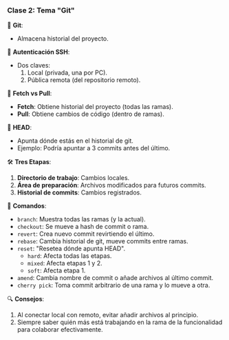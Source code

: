 ### Clase 2: Tema "Git"

📁 **Git**:
- Almacena historial del proyecto.

🔑 **Autenticación SSH**:
- Dos claves:
  1) Local (privada, una por PC).
  2) Pública remota (del repositorio remoto).

🔄 **Fetch vs Pull**:
- **Fetch**: Obtiene historial del proyecto (todas las ramas).
- **Pull**: Obtiene cambios de código (dentro de ramas).

📍 **HEAD**:
- Apunta dónde estás en el historial de git.
- Ejemplo: Podría apuntar a 3 commits antes del último.

🛠️ **Tres Etapas**:
1) **Directorio de trabajo**: Cambios locales.
2) **Área de preparación**: Archivos modificados para futuros commits.
3) **Historial de commits**: Cambios registrados.

🔧 **Comandos**:
- `branch`: Muestra todas las ramas (y la actual).
- `checkout`: Se mueve a hash de commit o rama.
- `revert`: Crea nuevo commit revirtiendo el último.
- `rebase`: Cambia historial de git, mueve commits entre ramas.
- `reset`: "Resetea dónde apunta HEAD".
  - `hard`: Afecta todas las etapas.
  - `mixed`: Afecta etapas 1 y 2.
  - `soft`: Afecta etapa 1.
- `amend`: Cambia nombre de commit o añade archivos al último commit.
- `cherry pick`: Toma commit arbitrario de una rama y lo mueve a otra.

🔍 **Consejos**:
1) Al conectar local con remoto, evitar añadir archivos al principio.
2) Siempre saber quién más está trabajando en la rama de la funcionalidad para colaborar efectivamente.
